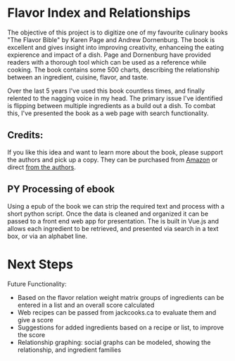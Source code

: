 # Flavor Index and Relationships
The objective of this project is to digitize one of my favourite culinary books "The Flavor Bible" by Karen Page and Andrew Dornenburg. The book is excellent and gives insight into improving creativity, enhanceing the eating expierence and impact of a dish. Page and Dornenburg have provided readers with a thorough tool which can be used as a reference while cooking. The book contains some 500 charts, describing the relationship between an ingredient, cuisine, flavor, and taste.

Over the last 5 years I've used this book countless times, and finally relented to the nagging voice in my head. The primary issue I've identified is flipping between multiple ingredients as a build out a dish. To combat this, I've presented the book as a web page with search functionality.

## Credits:
If you like this idea and want to learn more about the book, please support the authors and pick up a copy. They can be purchased from [Amazon](https://www.amazon.ca/gp/product/0316118400/ref=dbs_a_def_rwt_bibl_vppi_i0) or direct [from the authors](https://karenandandrew.com/books/the-flavor-bible/).

## PY Processing of ebook
Using a epub of the book we can strip the required text and process with a short python script. Once the data is cleaned and organized it can be passed to a front end web app for presentation. The is built in Vue.js and allows each ingredient to be retrieved, and presented via search in a text box, or via an alphabet line. 

# Next Steps
Future Functionality:
* Based on the flavor relation weight matrix groups of ingredients can be entered in a list and an overall score calculated
* Web recipes can be passed from jackcooks.ca to evaluate them and give a score
* Suggestions for added ingredients based on a recipe or list, to improve the score
* Relationship graphing: social graphs can be modeled, showing the relationship, and ingredient families